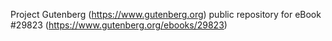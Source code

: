 Project Gutenberg (https://www.gutenberg.org) public repository for eBook #29823 (https://www.gutenberg.org/ebooks/29823)

